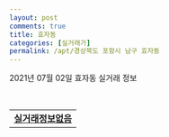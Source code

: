 ```yaml
---
layout: post
comments: true
title: 효자동
categories: [실거래가]
permalink: /apt/경상북도 포항시 남구 효자동
---
```


2021년 07월 02일 효자동 실거래 정보

<script type="text/javascript">
  google.charts.load('current', {'packages':['corechart']});
  google.charts.setOnLoadCallback(drawChart);

  function drawChart() {
    var data = google.visualization.arrayToDataTable([['거래일', '매매', '전월세', '전매'], ['20-07', 26, 15, 0], ['20-09', 14, 13, 0], ['20-10', 34, 20, 0], ['20-11', 88, 26, 0], ['20-12', 28, 15, 0], ['21-01', 6, 21, 0], ['21-02', 3, 10, 0], ['21-03', 11, 14, 0], ['21-04', 9, 5, 0], ['21-05', 7, 7, 0], ['21-06', 3, 8, 0]]);

    var options = {
      title: '최근 유형별 거래량 추이',
      legend: { position: 'bottom' }
    };

    var chart = new google.visualization.LineChart(document.getElementById('columnchart_material'));
    chart.draw(data, (options));
  }
</script>

<div id="columnchart_material" style="width: 95%; margin-left: -35px; display: block"></div>
<br>
<table>
  <tr>
    <td colspan="4" style="font-weight: bold;"><a href="https://search.naver.com/search.naver?query=효자동 실거래정보없음">실거래정보없음</a></td>
  </tr>
    
</table>
    